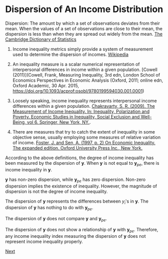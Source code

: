 # Dispersion of An Income Distribution

Dispersion: The amount by which a set of observations deviates from their mean. When the values of a set of observations are close to their mean, the dispersion is less than when they are spread out widely from the mean. [The Cambridge Dictionary of Statistics](https://www.cambridge.org/us/universitypress/subjects/statistics-probability/statistics-and-probability-general-interest/cambridge-dictionary-statistics-4th-edition?format=HB&isbn=9780521766999) 

1. Income inequality metrics simply provide a system of measurement used to determine the dispersion of incomes. [Wikipedia](https://en.wikipedia.org/wiki/Income_inequality_metrics)

2. An inequality measure is a scalar numerical representation of interpersonal differences in income within a given population. [Cowell (2011)](Cowell, Frank, Measuring Inequality, 3rd edn, London School of Economics Perspectives in Economic Analysis (Oxford, 2011; online edn, Oxford Academic, 30 Apr. 2015, https://doi.org/10.1093/acprof:osobl/9780199594030.001.0001)
   
3. Loosely speaking, income inequality represents interpersonal income differences within a given population. [Chakravarty, S. R. (2009). The Measurement of Income Inequality. In: Inequality, Polarization and Poverty. Economic Studies in Inequality, Social Exclusion and Well-Being, vol 6. Springer, New York, NY.]( https://doi.org/10.1007/978-0-387-79253-8_1).

4. There are measures that try to catch the extent of inequality in some objective sense, usually employing some measures of relative variation of income. [Foster, J. and Sen, A. (1997, p. 2) On Economic Inequality. The expanded edition. Oxford University Press Inc., New York.]()

According to the above definitions, the degree of income inequality has been measured by the dispersion of $\mathbf{y}$.
When $\mathbf{y}$ is not equal to $\mathbf{y}_{pe}$, there is income inequality in $\mathbf{y}$.

$\mathbf{y}$ has non-zero dispersion, while $\mathbf{y}_{pe}$ has zero dispersion.
Non-zero dispersion implies the existence of inequality.
However, the magnitude of dispersion is not the degree of income inequality.


The dispersion of $\mathbf{y}$ represents the differences between $y_i$'s in $\mathbf{y}$.
The dispersion of $\mathbf{y}$ has nothing to do with $\mathbf{y}_{pe}$.

The dispersion of $\mathbf{y}$ does not compare $\mathbf{y}$ and $\mathbf{y}_{pe}$.

The dispersion of $\mathbf{y}$ does not show a relationship of $\mathbf{y}$ with $\mathbf{y}_{pe}$.
Therefore, any income inequality index measuring the dispersion of $\mathbf{y}$ does not represent income inequality properly.

[Next](./WhatIsIncome.md)

